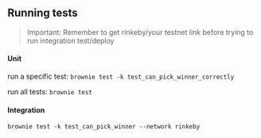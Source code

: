 ## Running tests

> Important: Remember to get rinkeby/your testnet link before trying to run integration test/deploy

#### Unit
run a specific test:
`brownie test -k test_can_pick_winner_correctly`

run all tests:
`brownie test`

#### Integration
`brownie test -k test_can_pick_winner --network rinkeby`


